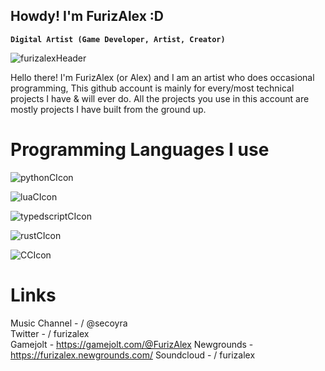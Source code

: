 ## Howdy! I'm FurizAlex :D
**`Digital Artist (Game Developer, Artist, Creator)`**

![furizalexHeader](https://github.com/user-attachments/assets/ede51c99-b186-4d8f-9e3d-3af0fb67a1aa)

Hello there! I'm FurizAlex (or Alex) and I am an artist who does occasional programming,
This github account is mainly for every/most technical projects I have & will ever do.
All the projects you use in this account are mostly projects I have built from the ground up.

# Programming Languages I use
![pythonCIcon](https://github.com/user-attachments/assets/4ad1f1ab-6228-46e1-a6f0-1a17b04f7b58)

![luaCIcon](https://github.com/user-attachments/assets/34adb9e1-572f-4991-860b-7cdd9dcd82a0)

![typedscriptCIcon](https://github.com/user-attachments/assets/70faad91-74d5-419b-ac3d-83791b27f3a0)

![rustCIcon](https://github.com/user-attachments/assets/d202cc0d-1add-4af9-befe-77e857fe7c5a)

![CCIcon](https://github.com/user-attachments/assets/4253da2f-1aa5-49e6-a098-094cdad3b90b)

# Links
Music Channel -    / @secoyra  
Twitter -   / furizalex  
Gamejolt - https://gamejolt.com/@FurizAlex
Newgrounds - https://furizalex.newgrounds.com/
Soundcloud -   / furizalex  
